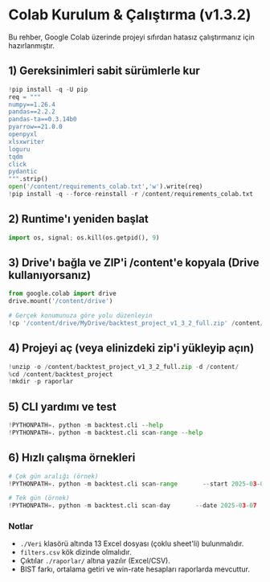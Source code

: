 # Colab Kurulum & Çalıştırma (v1.3.2)

Bu rehber, Google Colab üzerinde projeyi sıfırdan hatasız çalıştırmanız için hazırlanmıştır.

## 1) Gereksinimleri sabit sürümlerle kur
```python
!pip install -q -U pip
req = """
numpy==1.26.4
pandas==2.2.2
pandas-ta==0.3.14b0
pyarrow==21.0.0
openpyxl
xlsxwriter
loguru
tqdm
click
pydantic
""".strip()
open('/content/requirements_colab.txt','w').write(req)
!pip install -q --force-reinstall -r /content/requirements_colab.txt
```

## 2) Runtime'ı yeniden başlat
```python
import os, signal; os.kill(os.getpid(), 9)
```

## 3) Drive'ı bağla ve ZIP'i /content'e kopyala (Drive kullanıyorsanız)
```python
from google.colab import drive
drive.mount('/content/drive')

# Gerçek konumunuza göre yolu düzenleyin
!cp '/content/drive/MyDrive/backtest_project_v1_3_2_full.zip' /content/
```

## 4) Projeyi aç (veya elinizdeki zip'i yükleyip açın)
```python
!unzip -o /content/backtest_project_v1_3_2_full.zip -d /content/
%cd /content/backtest_project
!mkdir -p raporlar
```

## 5) CLI yardımı ve test
```python
!PYTHONPATH=. python -m backtest.cli --help
!PYTHONPATH=. python -m backtest.cli scan-range --help
```

## 6) Hızlı çalışma örnekleri
```python
# Çok gün aralığı (örnek)
!PYTHONPATH=. python -m backtest.cli scan-range       --start 2025-03-07 --end 2025-03-11       --data-path ./Veri       --filter-path ./filters.csv       --output-dir ./raporlar

# Tek gün (örnek)
!PYTHONPATH=. python -m backtest.cli scan-day       --date 2025-03-07       --data-path ./Veri       --filter-path ./filters.csv       --output-dir ./raporlar
```

### Notlar
- `./Veri` klasörü altında 13 Excel dosyası (çoklu sheet'li) bulunmalıdır.
- `filters.csv` kök dizinde olmalıdır.
- Çıktılar `./raporlar/` altına yazılır (Excel/CSV).
- BIST farkı, ortalama getiri ve win-rate hesapları raporlarda mevcuttur.
